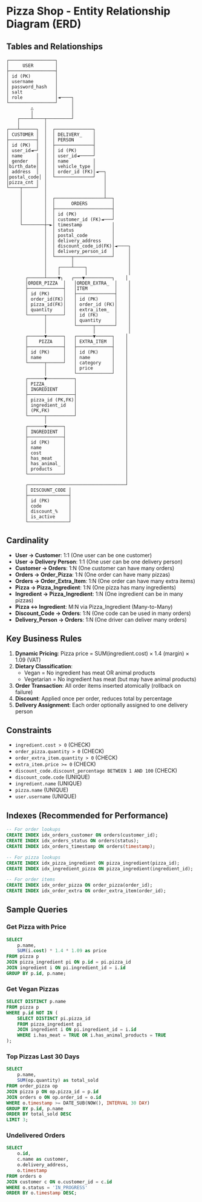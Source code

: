 # Pizza Shop - Entity Relationship Diagram (ERD)

## Tables and Relationships

```
┌─────────────────┐
│     USER        │
├─────────────────┤
│ id (PK)         │
│ username        │
│ password_hash   │
│ salt            │
│ role            │◄────┐
└─────────────────┘     │
         △              │
         │              │
    ┌────┴────┬─────────┘
    │         │
┌───┴──────┐  │  ┌──────────────┐
│ CUSTOMER │  │  │ DELIVERY_    │
├──────────┤  │  │ PERSON       │
│ id (PK)  │  │  ├──────────────┤
│ user_id◄─┘  │  │ id (PK)      │
│ name     │  │  │ user_id◄─────┘
│ gender   │  │  │ name         │
│birth_date│  │  │ vehicle_type │
│ address  │  │  │ order_id (FK)│◄──┐
│postal_code│ │  └──────────────┘   │
│pizza_cnt │  │                     │
└────┬─────┘  │                     │
     │        │                     │
     │        │  ┌──────────────────┴──┐
     │        │  │      ORDERS         │
     │        │  ├─────────────────────┤
     │        │  │ id (PK)             │
     │        │  │ customer_id (FK)◄───┘
     └────────┼─►│ timestamp           │
              │  │ status              │
              │  │ postal_code         │
              │  │ delivery_address    │
              │  │ discount_code_id(FK)│◄────┐
              │  │ delivery_person_id  │     │
              │  └──────┬──────────────┘     │
              │         │                    │
              │    ┌────┴────┐               │
              │    │         │               │
       ┌──────┴────▼┐   ┌───▼──────────┐    │
       │ORDER_PIZZA  │   │ORDER_EXTRA_  │    │
       ├─────────────┤   │ITEM          │    │
       │ id (PK)     │   ├──────────────┤    │
       │ order_id(FK)│   │ id (PK)      │    │
       │ pizza_id(FK)│   │ order_id (FK)│    │
       │ quantity    │   │ extra_item_  │    │
       └──────┬──────┘   │ id (FK)      │    │
              │          │ quantity     │    │
              │          └──────┬───────┘    │
              │                 │            │
       ┌──────▼──────┐   ┌──────▼──────┐    │
       │    PIZZA    │   │ EXTRA_ITEM  │    │
       ├─────────────┤   ├─────────────┤    │
       │ id (PK)     │   │ id (PK)     │    │
       │ name        │   │ name        │    │
       └──────┬──────┘   │ category    │    │
              │          │ price       │    │
              │          └─────────────┘    │
       ┌──────▼──────────┐                  │
       │ PIZZA_          │                  │
       │ INGREDIENT      │                  │
       ├─────────────────┤                  │
       │ pizza_id (PK,FK)│                  │
       │ ingredient_id   │                  │
       │ (PK,FK)         │                  │
       └──────┬──────────┘                  │
              │                             │
       ┌──────▼──────┐                      │
       │ INGREDIENT  │                      │
       ├─────────────┤                      │
       │ id (PK)     │                      │
       │ name        │                      │
       │ cost        │                      │
       │ has_meat    │                      │
       │ has_animal_ │                      │
       │ products    │                      │
       └─────────────┘                      │
                                            │
       ┌────────────────────────────────────┘
       │ DISCOUNT_CODE │
       ├───────────────┤
       │ id (PK)       │
       │ code          │
       │ discount_%    │
       │ is_active     │
       └───────────────┘
```

## Cardinality

- **User → Customer**: 1:1 (One user can be one customer)
- **User → Delivery Person**: 1:1 (One user can be one delivery person)
- **Customer → Orders**: 1:N (One customer can have many orders)
- **Orders → Order_Pizza**: 1:N (One order can have many pizzas)
- **Orders → Order_Extra_Item**: 1:N (One order can have many extra items)
- **Pizza → Pizza_Ingredient**: 1:N (One pizza has many ingredients)
- **Ingredient → Pizza_Ingredient**: 1:N (One ingredient can be in many pizzas)
- **Pizza ↔ Ingredient**: M:N via Pizza_Ingredient (Many-to-Many)
- **Discount_Code → Orders**: 1:N (One code can be used in many orders)
- **Delivery_Person → Orders**: 1:N (One driver can deliver many orders)

## Key Business Rules

1. **Dynamic Pricing**: Pizza price = SUM(ingredient.cost) × 1.4 (margin) × 1.09 (VAT)
2. **Dietary Classification**: 
   - Vegan = No ingredient has meat OR animal products
   - Vegetarian = No ingredient has meat (but may have animal products)
3. **Order Transaction**: All order items inserted atomically (rollback on failure)
4. **Discount**: Applied once per order, reduces total by percentage
5. **Delivery Assignment**: Each order optionally assigned to one delivery person

## Constraints

- `ingredient.cost > 0` (CHECK)
- `order_pizza.quantity > 0` (CHECK)
- `order_extra_item.quantity > 0` (CHECK)
- `extra_item.price >= 0` (CHECK)
- `discount_code.discount_percentage BETWEEN 1 AND 100` (CHECK)
- `discount_code.code` (UNIQUE)
- `ingredient.name` (UNIQUE)
- `pizza.name` (UNIQUE)
- `user.username` (UNIQUE)

## Indexes (Recommended for Performance)

```sql
-- For order lookups
CREATE INDEX idx_orders_customer ON orders(customer_id);
CREATE INDEX idx_orders_status ON orders(status);
CREATE INDEX idx_orders_timestamp ON orders(timestamp);

-- For pizza lookups
CREATE INDEX idx_pizza_ingredient ON pizza_ingredient(pizza_id);
CREATE INDEX idx_ingredient_pizza ON pizza_ingredient(ingredient_id);

-- For order items
CREATE INDEX idx_order_pizza ON order_pizza(order_id);
CREATE INDEX idx_order_extra ON order_extra_item(order_id);
```

## Sample Queries

### Get Pizza with Price
```sql
SELECT 
    p.name,
    SUM(i.cost) * 1.4 * 1.09 as price
FROM pizza p
JOIN pizza_ingredient pi ON p.id = pi.pizza_id
JOIN ingredient i ON pi.ingredient_id = i.id
GROUP BY p.id, p.name;
```

### Get Vegan Pizzas
```sql
SELECT DISTINCT p.name
FROM pizza p
WHERE p.id NOT IN (
    SELECT DISTINCT pi.pizza_id
    FROM pizza_ingredient pi
    JOIN ingredient i ON pi.ingredient_id = i.id
    WHERE i.has_meat = TRUE OR i.has_animal_products = TRUE
);
```

### Top Pizzas Last 30 Days
```sql
SELECT 
    p.name,
    SUM(op.quantity) as total_sold
FROM order_pizza op
JOIN pizza p ON op.pizza_id = p.id
JOIN orders o ON op.order_id = o.id
WHERE o.timestamp >= DATE_SUB(NOW(), INTERVAL 30 DAY)
GROUP BY p.id, p.name
ORDER BY total_sold DESC
LIMIT 3;
```

### Undelivered Orders
```sql
SELECT 
    o.id,
    c.name as customer,
    o.delivery_address,
    o.timestamp
FROM orders o
JOIN customer c ON o.customer_id = c.id
WHERE o.status = 'IN_PROGRESS'
ORDER BY o.timestamp DESC;
```
